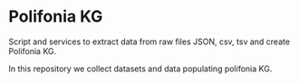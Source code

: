 # Polifonia KG 

Script and services to extract data from raw files JSON, csv, tsv and create Polifonia KG.

In this repository we collect datasets and data populating polifonia KG.



